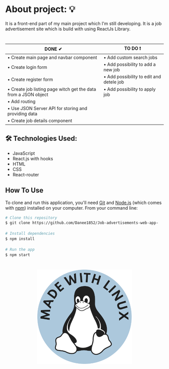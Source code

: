 # About project: :bulb:

It is a front-end part of my main project which I'm still developing. It is a job advertisement site which is build with using ReactJs Library. 

#
<table class="table table-dark table-striped">
                        <thead>
                        <tr>
                          <th scope="col">DONE ✔</th>
                          <th scope="col">TO DO ❗</th>
                        </thead>
  <tbody>
                        <tr>
                          <td>• Create main page and navbar component</td>
                          <td>• Add custom search jobs</td>
                        </tr>
                        <tr>
                          <td>• Create login form</td>
                          <td>• Add possibility to add a new job</td>
                        </tr>
    <tr>
                          <td>• Create register form</td>
                          <td>• Add possibility to edit and detele job </td>
                        </tr>
    <tr>
                          <td>• Create job listing page witch get the data from a JSON object</td>
                          <td>• Add possibility to apply job </td>
                        </tr>
    <tr>
                          <td>• Add routing </td>
                          <td> </td>
                        </tr>
    <tr>
                          <td>• Use JSON Server API for storing and providing data </td>
                          <td> </td>
                        </tr>
    <tr>
                          <td>• Create job details component </td>
                          <td> </td>
                        </tr>
    </tbody>
                      </table>
 
## 🛠 Technologies Used:
- JavaScript
- React.js with hooks
- HTML
- CSS
- React-router


## How To Use

<!-- Example: -->

To clone and run this application, you'll need [Git](https://git-scm.com) and [Node.js](https://nodejs.org/en/download/) (which comes with [npm](http://npmjs.com)) installed on your computer. From your command line:

```bash
# Clone this repository
$ git clone https://github.com/Danee1852/Job-advertisements-web-app-

# Install dependencies
$ npm install

# Run the app
$ npm start
```
# 
<p align="center">
  <img src="https://github.com/Danee1852/job-advertisement-front-end/blob/main/public/assets/Made_with_Linux_casper.svg" width="300px">
</p>
